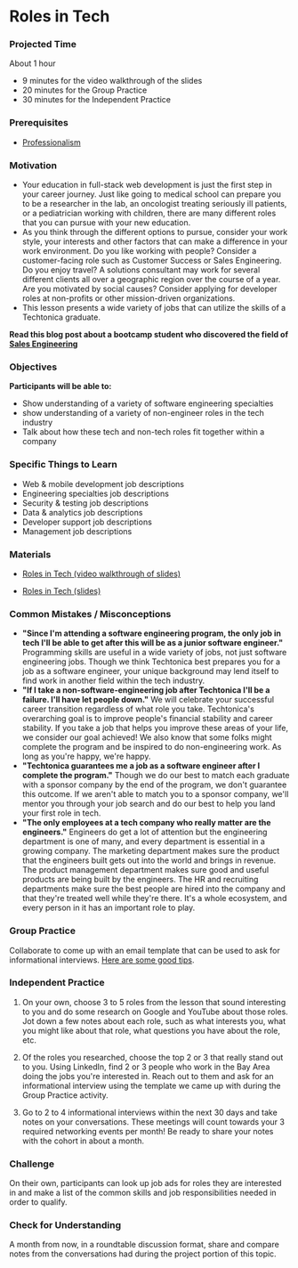 # Roles in Tech

### Projected Time

About 1 hour

- 9 minutes for the video walkthrough of the slides
- 20 minutes for the Group Practice
- 30 minutes for the Independent Practice

### Prerequisites

- [Professionalism](../professionalism.md)

### Motivation

- Your education in full-stack web development is just the first step in your career journey. Just like going to medical school can prepare you to be a researcher in the lab, an oncologist treating seriously ill patients, or a pediatrician working with children, there are many different roles that you can pursue with your new education.
- As you think through the different options to pursue, consider your work style, your interests and other factors that can make a difference in your work environment. Do you like working with people? Consider a customer-facing role such as Customer Success or Sales Engineering. Do you enjoy travel? A solutions consultant may work for several different clients all over a geographic region over the course of a year. Are you motivated by social causes? Consider applying for developer roles at non-profits or other mission-driven organizations.
- This lesson presents a wide variety of jobs that can utilize the skills of a Techtonica graduate.

**Read this blog post about a bootcamp student who discovered the field of [Sales Engineering](https://medium.com/hackbright-capstone/day-10-twilio-and-the-fourth-wall-f41980265a0b)**

### Objectives

**Participants will be able to:**

- Show understanding of a variety of software engineering specialties
- show understanding of a variety of non-engineer roles in the tech industry
- Talk about how these tech and non-tech roles fit together within a company

### Specific Things to Learn

- Web & mobile development job descriptions
- Engineering specialties job descriptions
- Security & testing job descriptions
- Data & analytics job descriptions
- Developer support job descriptions
- Management job descriptions

### Materials

- [Roles in Tech (video walkthrough of slides)](https://drive.google.com/file/d/1jZY4K-KeqLDM4AXgxwymJrBxGi3DIhaH/view?usp=sharing)

- [Roles in Tech (slides)](https://docs.google.com/presentation/d/1thHjKNbpTh3lp6BtFjSS5HqgCrMQl9EO9LdLgLHBdMA/edit?usp=sharing)

### Common Mistakes / Misconceptions

- **"Since I'm attending a software engineering program, the only job in tech I'll be able to get after this will be as a junior software engineer."** Programming skills are useful in a wide variety of jobs, not just software engineering jobs. Though we think Techtonica best prepares you for a job as a software engineer, your unique background may lend itself to find work in another field within the tech industry.
- **"If I take a non-software-engineering job after Techtonica I'll be a failure. I'll have let people down."** We will celebrate your successful career transition regardless of what role you take. Techtonica's overarching goal is to improve people's financial stability and career stability. If you take a job that helps you improve these areas of your life, we consider our goal achieved! We also know that some folks might complete the program and be inspired to do non-engineering work. As long as you're happy, we're happy.
- **"Techtonica guarantees me a job as a software engineer after I complete the program."** Though we do our best to match each graduate with a sponsor company by the end of the program, we don't guarantee this outcome. If we aren't able to match you to a sponsor company, we'll mentor you through your job search and do our best to help you land your first role in tech.
- **"The only employees at a tech company who really matter are the engineers."** Engineers do get a lot of attention but the engineering department is one of many, and every department is essential in a growing company. The marketing department makes sure the product that the engineers built gets out into the world and brings in revenue. The product management department makes sure good and useful products are being built by the engineers. The HR and recruiting departments make sure the best people are hired into the company and that they're treated well while they're there. It's a whole ecosystem, and every person in it has an important role to play.

### Group Practice

Collaborate to come up with an email template that can be used to ask for informational interviews. [Here are some good tips](https://thinkgrowth.org/dont-ask-to-pick-my-brain-9bb24c1c4984).

### Independent Practice

1. On your own, choose 3 to 5 roles from the lesson that sound interesting to you and do some research on Google and YouTube about those roles. Jot down a few notes about each role, such as what interests you, what you might like about that role, what questions you have about the role, etc.

2. Of the roles you researched, choose the top 2 or 3 that really stand out to you. Using LinkedIn, find 2 or 3 people who work in the Bay Area doing the jobs you're interested in. Reach out to them and ask for an informational interview using the template we came up with during the Group Practice activity.

3. Go to 2 to 4 informational interviews within the next 30 days and take notes on your conversations. These meetings will count towards your 3 required networking events per month! Be ready to share your notes with the cohort in about a month.

### Challenge

On their own, participants can look up job ads for roles they are interested in and make a list of the common skills and job responsibilities needed in order to qualify.

### Check for Understanding

A month from now, in a roundtable discussion format, share and compare notes from the conversations had during the project portion of this topic.
